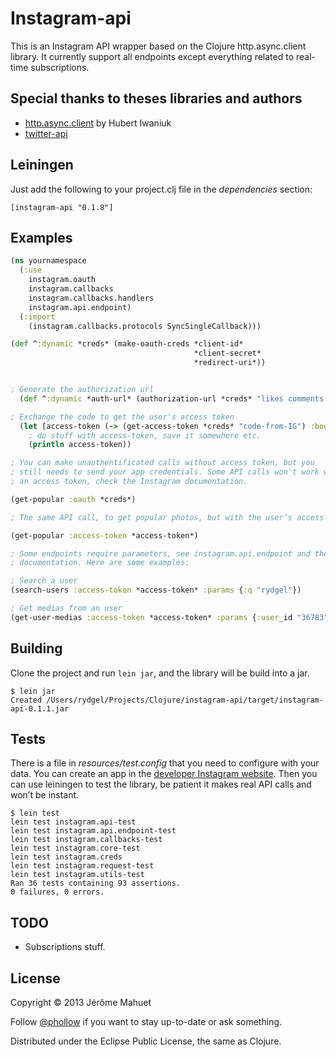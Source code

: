 # Instagram-api

This is an Instagram API wrapper based on the Clojure http.async.client library.
It currently support all endpoints except everything related to real-time subscriptions.

## Special thanks to theses libraries and authors

* [http.async.client](https://github.com/neotyk/http.async.client) by Hubert Iwaniuk
* [twitter-api](https://github.com/adamwynne/twitter-api)

## Leiningen

Just add the following to your project.clj file in the _dependencies_ section:

```
[instagram-api "0.1.8"]
```

## Examples

```clojure
(ns yournamespace
  (:use
    instagram.oauth
    instagram.callbacks
    instagram.callbacks.handlers
    instagram.api.endpoint)
  (:import
    (instagram.callbacks.protocols SyncSingleCallback)))

(def ^:dynamic *creds* (make-oauth-creds *client-id*
                                         *client-secret*
                                         *redirect-uri*))


; Generate the authorization url
  (def ^:dynamic *auth-url* (authorization-url *creds* "likes comments relationships"))

; Exchange the code to get the user's access token
  (let [access-token (-> (get-access-token *creds* "code-from-IG") :body :access_token)]
    ; do stuff with access-token, save it somewhere etc.
    (println access-token))

; You can make unauthentificated calls without access token, but you
; still needs to send your app credentials. Some API calls won't work without
; an access token, check the Instagram documentation.

(get-popular :oauth *creds*)

; The same API call, to get popular photos, but with the user’s access token.

(get-popular :access-token *access-token*)

; Some endpoints require parameters, see instagram.api.endpoint and the Instagram
; documentation. Here are some examples:

; Search a user
(search-users :access-token *access-token* :params {:q "rydgel"})

; Get medias from an user
(get-user-medias :access-token *access-token* :params {:user_id "36783"})

```

## Building

Clone the project and run `lein jar`, and the library will be build into a jar.

```
$ lein jar
Created /Users/rydgel/Projects/Clojure/instagram-api/target/instagram-api-0.1.1.jar
```

## Tests

There is a file in _resources/test.config_ that you need to configure with your data.
You can create an app in the [developer Instagram website](http://instagram.com/developer).
Then you can use leiningen to test the library, be patient it makes real API calls and
won’t be instant.

```
$ lein test
lein test instagram.api-test
lein test instagram.api.endpoint-test
lein test instagram.callbacks-test
lein test instagram.core-test
lein test instagram.creds
lein test instagram.request-test
lein test instagram.utils-test
Ran 36 tests containing 93 assertions.
0 failures, 0 errors.
```

## TODO

* Subscriptions stuff.

## License

Copyright © 2013 Jérôme Mahuet

Follow [@phollow](https://twitter.com/phollow) if you want to stay up-to-date or
ask something.

Distributed under the Eclipse Public License, the same as Clojure.
